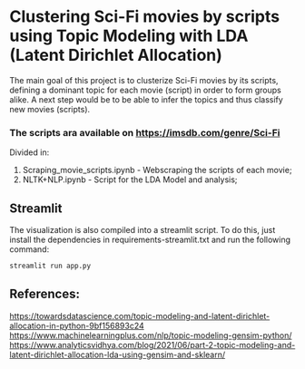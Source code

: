 # Clustering Sci-Fi movies by scripts using Topic Modeling with LDA (Latent Dirichlet Allocation)


The main goal of this project is to clusterize Sci-Fi movies by its scripts, defining a dominant topic for each movie (script) in order to form groups alike.
A next step would be to be able to infer the topics and thus classify new movies (scripts).
### The scripts ara available on https://imsdb.com/genre/Sci-Fi
Divided in:

1. Scraping_movie_scripts.ipynb - Webscraping the scripts of each movie;
2. NLTK+NLP.ipynb - Script for the LDA Model and analysis;


## **Streamlit**
The visualization is also compiled into a streamlit script. To do this, just install the dependencies in requirements-streamlit.txt and run the following command:

```bash
streamlit run app.py
```

## References:
https://towardsdatascience.com/topic-modeling-and-latent-dirichlet-allocation-in-python-9bf156893c24
https://www.machinelearningplus.com/nlp/topic-modeling-gensim-python/
https://www.analyticsvidhya.com/blog/2021/06/part-2-topic-modeling-and-latent-dirichlet-allocation-lda-using-gensim-and-sklearn/
